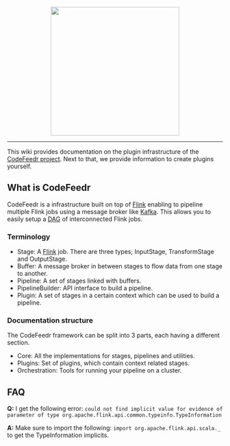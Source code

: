 <p align="center"><img src="logo.png" width="300px"/></p>

- - - -
This wiki provides documentation on the plugin infrastructure of the [CodeFeedr project](https://codefeedr.github.io/). Next to that, we provide information to create plugins yourself. 

## What is CodeFeedr
CodeFeedr is a infrastructure built on top of [Flink](https://flink.apache.org/) enabling to pipeline multiple Flink jobs using a message broker like [Kafka](https://kafka.apache.org/).
This allows you to easily setup a [DAG](https://en.wikipedia.org/wiki/Directed_acyclic_graph) of interconnected Flink jobs.

### Terminology

- Stage: A [Flink](https://flink.apache.org/) job. There are three types; InputStage, TransformStage and OutputStage.
- Buffer: A message broker in between stages to flow data from one stage to another. 
- Pipeline: A set of stages linked with buffers.
- PipelineBuilder: API interface to build a pipeline.
- Plugin: A set of stages in a certain context which can be used to build a pipeline. 

### Documentation structure
The CodeFeedr framework can be split into 3 parts, each having a different section.

- Core: All the implementations for stages, pipelines and utilities.
- Plugins: Set of plugins, which contain context related stages.
- Orchestration: Tools for running your pipeline on a cluster.

## FAQ
**Q:** I get the following error: `could not find implicit value for evidence of parameter of type org.apache.flink.api.common.typeinfo.TypeInformation`

**A:** Make sure to import the following: `import org.apache.flink.api.scala._` to get the TypeInformation implicits.
